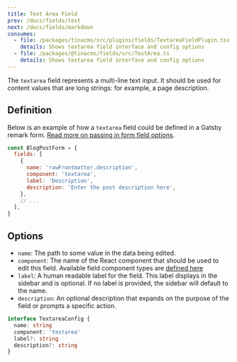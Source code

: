 ```yaml
---
title: Text Area Field
prev: /docs/fields/text
next: /docs/fields/markdown
consumes:
  - file: /packages/tinacms/src/plugins/fields/TextareaFieldPlugin.tsx
    details: Shows textarea field interface and config options
  - file: /packages/@tinacms/fields/src/TextArea.ts
    details: Shows textarea field interface and config options
---
```


The `textarea` field represents a multi-line text input. It should be used for content values that are long strings: for example, a page description.


## Definition

Below is an example of how a `textarea` field could be defined in a Gatsby remark form. [Read more on passing in form field options](/docs/gatsby/markdown#customizing-remark-forms).

```javascript
const BlogPostForm = {
  fields: [
    {
      name: 'rawFrontmatter.description',
      component: 'textarea',
      label: 'Description',
      description: 'Enter the post description here',
    },
    // ...
  ],
}
```

## Options

 - `name`: The path to some value in the data being edited.
 - `component`: The name of the React component that should be used to edit this field. Available field component types are [defined here](/docs/concepts/fields#field-types)
 - `label`: A human readable label for the field. This label displays in the sidebar and is optional. If no label is provided, the sidebar will default to the name.
 - `description`: An optional description that expands on the purpose of the field or prompts a specific action.

```typescript
interface TextareaConfig {
  name: string
  component: 'textarea'
  label?: string
  description?: string
}
```
